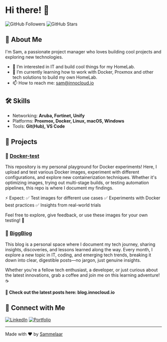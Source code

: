 # Hi there! 👋

![GitHub Followers](https://img.shields.io/github/followers/sammelaar?style=social)
![GitHub Stars](https://img.shields.io/github/stars/sammelaar?style=social)

## 🚀 About Me

I'm Sam, a passionate project manager who loves building cool projects and exploring new technologies.

- 👀 I’m interested in IT and build cool things for my HomeLab.
- 🌱 I’m currently learning how to work with Docker, Proxmox and other tech solutions to build my own HomeLab.
- 📫 How to reach me: [sam@innocloud.io](mailto:sam@innocloud.io)

## 🛠️ Skills

- Networking: **Aruba, Fortinet, Unify**
- Platforms: **Proxmox, Docker, Linux, macOS, Windows**
- Tools: **Git(Hub), VS Code**

## 📖 Projects

### 🐳 [Docker-test](https://github.com/sammelaar/docker-test)
This repository is my personal playground for Docker experiments! Here, I upload and test various Docker images, experiment with different configurations, and explore new containerization techniques. Whether it's optimizing images, trying out multi-stage builds, or testing automation pipelines, this repo is where I document my findings.

⚡ Expect:
✅ Test images for different use cases
✅ Experiments with Docker best practices
✅ Insights from real-world trials

Feel free to explore, give feedback, or use these images for your own testing! 🚀

### 🚀 [BiggBlog](https://github.com/sammelaar/biggblog)
This blog is a personal space where I document my tech journey, sharing insights, discoveries, and lessons learned along the way. 
Every month, I explore a new topic in IT, coding, and emerging tech trends, breaking it down into clear, digestible posts—no jargon, just genuine insights.

Whether you're a fellow tech enthusiast, a developer, or just curious about the latest innovations, grab a coffee and join me on this learning adventure! ☕

**🔗 Check out the latest posts here: blog.innocloud.io**

## 🤝 Connect with Me

[![LinkedIn](https://img.shields.io/badge/LinkedIn-Profile-blue?logo=linkedin)](https://linkedin.com/in/samvandenbiggelaar)
[![Portfolio](https://img.shields.io/badge/Portfolio-Website-blue?logo=web)](https://blog.biggelaar.it)

---

Made with ❤️ by [Sammelaar](https://github.com/sammelaar/)


<!---
Sammelaar/Sammelaar is a ✨ special ✨ repository because its `README.md` (this file) appears on your GitHub profile.
You can click the Preview link to take a look at your changes.
--->
